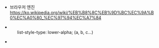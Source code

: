 - 브라우저 엔진
https://ko.wikipedia.org/wiki/%EB%B8%8C%EB%9D%BC%EC%9A%B0%EC%A0%80_%EC%97%94%EC%A7%84

- <ol>
  list-style-type: lower-alpha; (a, b, c...)
 
+ 
